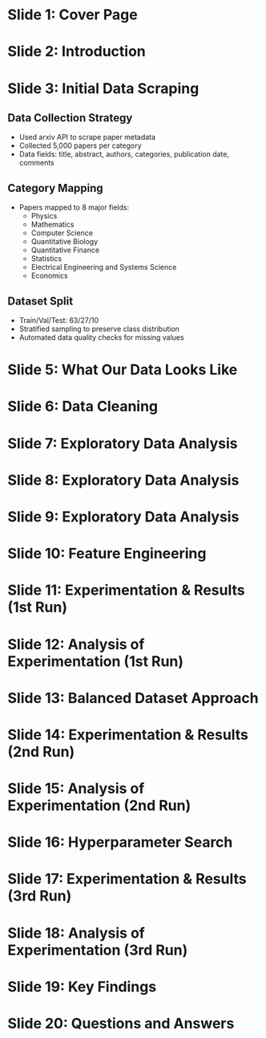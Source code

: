 # Slide 1: Cover Page




# Slide 2: Introduction




# Slide 3: Initial Data Scraping
## Data Collection Strategy

- Used arxiv API to scrape paper metadata
- Collected 5,000 papers per category
- Data fields: title, abstract, authors, categories, publication date, comments

## Category Mapping

- Papers mapped to 8 major fields:
  - Physics
  - Mathematics
  - Computer Science 
  - Quantitative Biology
  - Quantitative Finance
  - Statistics
  - Electrical Engineering and Systems Science
  - Economics

## Dataset Split

- Train/Val/Test: 63/27/10
- Stratified sampling to preserve class distribution
- Automated data quality checks for missing values










# Slide 5: What Our Data Looks Like

# Slide 6: Data Cleaning

# Slide 7: Exploratory Data Analysis

# Slide 8: Exploratory Data Analysis

# Slide 9: Exploratory Data Analysis

# Slide 10: Feature Engineering

# Slide 11: Experimentation & Results (1st Run)

# Slide 12: Analysis of Experimentation (1st Run)

# Slide 13: Balanced Dataset Approach

# Slide 14: Experimentation & Results (2nd Run)

# Slide 15: Analysis of Experimentation (2nd Run)

# Slide 16: Hyperparameter Search

# Slide 17: Experimentation & Results (3rd Run)

# Slide 18: Analysis of Experimentation (3rd Run)

# Slide 19: Key Findings

# Slide 20: Questions and Answers